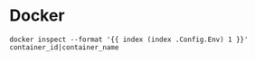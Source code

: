 # Docker

`docker inspect --format '{{ index (index .Config.Env) 1 }}' container_id|container_name`

